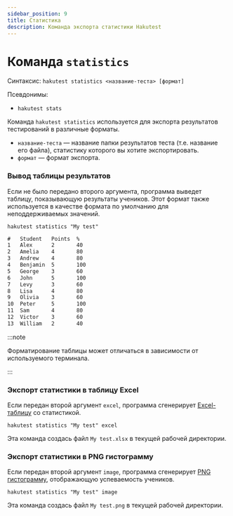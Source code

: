 ```yaml
---
sidebar_position: 9
title: Статистика
description: Команда экспорта статистики Hakutest
---
```


# Команда `statistics`

Синтаксис: `hakutest statistics <название-теста> [формат]`

Псевдонимы:

-   `hakutest stats`

Команда `hakutest statistics` используется для экспорта результатов тестирований в различные форматы.

-   `название-теста` &mdash; название папки результатов теста (т.е. название его файла), статистику которого вы хотите экспортировать.
-   `формат` &mdash; формат экспорта.

### Вывод таблицы результатов

Если не было передано второго аргумента, программа выведет таблицу, показывающую результаты учеников. Этот формат также используется в качестве формата по умолчанию для неподдерживаемых значений.

```shell
hakutest statistics "My test"
```

```txt title='Вывод'
#   Student   Points  %
1   Alex      2       40
2   Amelia    4       80
3   Andrew    4       80
4   Benjamin  5       100
5   George    3       60
6   John      5       100
7   Levy      3       60
8   Lisa      4       80
9   Olivia    3       60
10  Peter     5       100
11  Sam       4       80
12  Victor    3       60
13  William   2       40
```

:::note

Форматирование таблицы может отличаться в зависимости от используемого терминала.

:::

### Экспорт статистики в таблицу Excel

Если передан второй аргумент `excel`, программа сгенерирует [Excel-таблицу](/docs/statistics/excel) со статистикой.

```shell
hakutest statistics "My test" excel
```

Эта команда создась файл `My test.xlsx` в текущей рабочей директории.

### Экспорт статистики в PNG гистограмму

Если передан второй аргумент `image`, программа сгенерирует [PNG гистограмму](/docs/statistics/histogram), отображающую успеваемость учеников.

```shell
hakutest statistics "My test" image
```

Эта команда создась файл `My test.png` в текущей рабочей директории.
